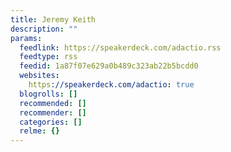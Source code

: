 ```yaml
---
title: Jeremy Keith
description: ""
params:
  feedlink: https://speakerdeck.com/adactio.rss
  feedtype: rss
  feedid: 1a87f07e629a0b489c323ab22b5bcdd0
  websites:
    https://speakerdeck.com/adactio: true
  blogrolls: []
  recommended: []
  recommender: []
  categories: []
  relme: {}
---
```

